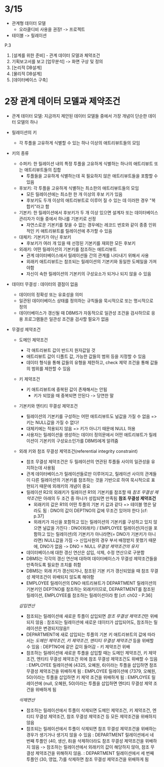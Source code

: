# 3/15
* 관계형 데이터 모델
  - 오라클디비 사용을 권장! -> 프로젝트
* 테이블 -> 릴레이션

P.3
1. [설계를 위한 준비] - 관계 데이터 모델과 체약조건
2. 기획보고서를 보고 [업무분석] -> 화면 구상 및 정의
3. [논리적 DB설계]
4. [물리적 DB설계]
5. [데이터베이스 구축]

# 2장 관계 데이터 모델과 제약조건
* 관계 데이터 모델: 지금까지 제안된 데이터 모델들 중에서 가장 개념이 단순한 데이터 모델의 하나

* 릴레이션의 키
  - 각 투플을 고유하게 식별할 수 있는 하나 이상의 애트리뷰트들의 모임
* 키의 종류
  * 수퍼키: 한 릴레이션 내의 특정 투플을 고유하게 식별하는 하나의 애트리뷰트 또는 애트리뷰트들의 집합
    - 투플들을 고유하게 식별하는데 꼭 필요하지 않은 애트리뷰트들을 포함할 수 있음
  * 후보키: 각 투플을 고유하게 식별하는 최소한의 애트리뷰트들의 모임
    - 모든 릴레이션에는 최소한 한 개 이상의 후보 키가 있음
    - 후보키도 두개 이상의 애트리뷰트로 이루어 질 수 있는 데 이러한 경우 "복합키"라고 함
  * 기본키: 한 릴레이션에서 후보키가 두 개 이상 있으면 설계자 또는 데이터베이스 관리자가 이들 중에서 하나를 기본키로 선정
    - 자연스로운 기본키를 찾을 수 없는 경우에는 레코드 번호와 같이 종종 인위적인 키 애트리뷰트를 릴레이션에 추가할 수 있음
  * 대체키: 기본키가 아닌 후보키
    - 후보키가 여러 개 있을 때 선정된 기본키를 재외한 모든 후보키
  * 외래키: 어떤 릴레이션의 기본키를 참조하는 애트리뷰트
    - 관계 데이터베이스에서 릴레이션들 간의 관계를 나타내기 위해서 사용
    - 외래키 애트리뷰트는 참조되는 릴레이션의 기본키와 동일한 도메일을 가져야함
    - 자신이 속한 릴레이션의 기본키의 구성요소가 되거나 되지 않을 수 있음

* 데이터 무결성 : 데이터의 결점이 없음
  - 데이터의 정확성 또는 유효성을 의미
  - 일관된 데이터베이스 상태를 정의하는 규칙들을 묵시적으로 또는 명시적으로 정의
  - 데이터베이스가 갱신될 때 DBMS가 자동적으로 일관성 조건을 검사하므로 응용 프로그램들은 일관성 조건을 검사할 필요가 없음

* 무결성 제약조건
  * 도메인 제약조건
    - 각 애트리뷰트 값이 반드지 원자값일 것
    - 애트리뷰트 값이 디폴트 값, 가능한 값들의 범위 등을 지정할 수 있음
    - 데이터 형식을 통해 값들의 유형을 제한하고, check 제약 조건을 통해 값들의 범위를 제한할 수 있음

  * 키 제약조건
    - 키 애트리뷰트에 중복된 값이 존재해서는 안됨
      - 키가 되었을 때 중복되면 안된다 -> 당연한 말

  * 기본키와 엔티티 무결성 제약조건
    - 릴레이션의 기본키를 구성하는 어떤 애트리뷰트도 널값을 가질 수 없음
      => 키는 NULL값을 가질 수 없다!
    - 대체키에는 적용되지 않음
      => 키가 아니기 때문에 NULL 허용
    - 사용자는 릴레이션을 생성하는 데이터 정의문에서 어떤 애트리뷰트가 릴레이션이 기본키의 구성요소인가를 DBMS에게 알려줌

  * 외래 키와 참조 무결성 제약조건(referential integrity constraint)
    - 참조 무결성 제약조건은 두 릴레이션의 연관된 투플들 사이의 일관성을 유지하는데 사용됨
    - 관계 데이터베이스가 릴레이션들로만 이루어지고, 릴레이션 사이의 관계들 이 다른 릴레이션의 기본키를 참조하는 것을 기반으로 하여 묵시적으로 표현되기 때문에 외래키의 개념이 중요
    - 릴레이션 R2의 외래키가 릴레이션 R1의 기본키를 참조할 때 *참조 무결성 제약조건*은 아래의 두 조건 중 하나가 성립되면 만족됨
      **참조 무결성 제약조건** 
      - 외래키의 값은 R1의 어떤 투플의 기본 키 값과 같다 => 테이블 명은 달라도 됨
        : DNO의 값이 DEPTNO의 값에 무조건 있어야 한다 [cf: p.37]
      - 외래키가 자신을 포함하고 있는 릴레이션의 기본키를 구성하고 있지 않으면 널값을 가진다
        : DNO(외래키) / EMPLOYEE 릴레이션(자신을 포함하고 있는 릴레이션)의 기본키가 아니라면(= DNO가 기본키가 아니라면) NULL값을 가짐
          -> 신입사원의 경우 부서 배정받지 못했기 때문에, DNO가 없음 -> DNO = NULL
  *무결성 제약조건의 유지* 
    - 데이터베이스에 대한 갱신 연산은 삽입, 삭제, 수정 연산으로 구분함
    - DBMS는 각각의 갱신 연산에 대하여 데이터베이스가 무결성 제약조건들을 만족하도록 필요한 조치를 취함
    - DBMS는 외래 키가 갱신되거나, 참조된 기본 키가 갱신되었을 때 참조 무결성 제약조건이 위배되지 않도록 해야함
    - EMPLOYEE 릴레이션의 DNO 애트리뷰트가 DEPARTMENT 릴레이션의 기본키인 DEPTNO를 참조하는 외래키이므로, DEPARTMENT를 참조된 릴레이션, EMPLOYEE를 참조하는 릴레이션이라 함
      [cf: ch02 - P.36]

    *삽입연산*
      - 참조되는 릴레이션에 새로운 투플이 삽입되면 *참조 무결성 제약조건*은 위배되지 않음
        : 참조되는 릴레이션에 새로운 데이터가 삽입되어도, 참조하는 릴레이션은 변경되지않음!!
      - DEPARTMENT에 새로 삽입되는 투플의 기본 키 애트리뷰트의 값에 따라서는 *도메인 제약조건*, *키 제약조건*, *엔티티 무결성 제약조건* 등을 위배할 수 있음
        : DEPTNO에 같은 값이 들어감 - 키 제약조건 위배
      - 참조하는 릴레이션에 새로운 투플을 삽입할 때는 도메인 제약조건, 키 제약 조건, 엔티티 무결성 제약조건 외에 참조 무결성 제약조건도 위배할 수 있음
        : EMPLOYEE 릴레이션에 (4325, 오혜원, 6)이라는 투플을 삽입하면 참조 무결성 제약조건을 위배하게 됨
        : EMPLOYEE 릴레이션에 (7379, 오혜원, 50)이라는 투플을 삽입하면 키 제약 조건을 위배하게 됨
        : EMPLOYEE 릴레이션에 (null, 오혜원, 50)이라는 투플을 삽입하면 엔티티 무결성 제약 조건을 위배하게 됨


    *삭제연산*
      - 참조하는 릴레이션에서 투플이 삭제되면 도메인 제약조건, 키 제약조건, 엔 티티 무결성 제약조건, 참조 무결성 제약조건 등 모든 제약조건을 위배하지 않음
      - 참조되는 릴레이션에서 투플이 삭제되면 참조 무결성 제약조건을 위배하는 경우가 생기거나 생기지 않을 수 있음
        : DEPARTMENT 릴레이션에서 네 번째 투플인 (40, 생산, 8)을 삭제하더라도 참조 무결성 제약조건을 위배하지 않음
          -> 참조하는 릴레이션에서 외래키의 값이 해당하지 않아, 참조 무결성 제약조건을 위해하지 않음.
        : DEPARTMENT 릴레이션에서 세 번째 투플인 (30, 영업, 7)를 삭제하면 참조 무결성 제약조건을 위배하게 됨
    